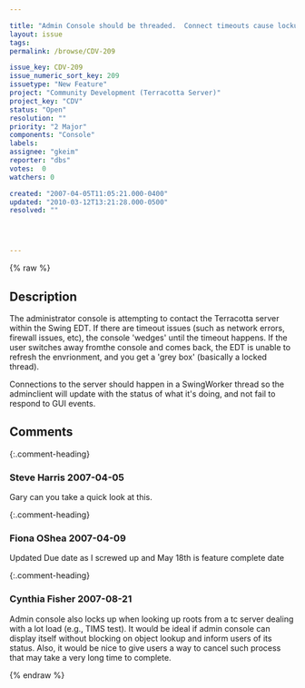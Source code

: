 ```yaml
---

title: "Admin Console should be threaded.  Connect timeouts cause lockup"
layout: issue
tags: 
permalink: /browse/CDV-209

issue_key: CDV-209
issue_numeric_sort_key: 209
issuetype: "New Feature"
project: "Community Development (Terracotta Server)"
project_key: "CDV"
status: "Open"
resolution: ""
priority: "2 Major"
components: "Console"
labels: 
assignee: "gkeim"
reporter: "dbs"
votes:  0
watchers: 0

created: "2007-04-05T11:05:21.000-0400"
updated: "2010-03-12T13:21:28.000-0500"
resolved: ""




---
```


{% raw %}

## Description

<div markdown="1" class="description">

The administrator console is attempting to contact the Terracotta server within the Swing EDT.  If there are timeout issues (such as network errors, firewall issues, etc), the console 'wedges' until the timeout happens.  If the user switches away fromthe console and comes back, the EDT is unable to refresh the envrionment, and you get a 'grey box' (basically a locked thread).  

Connections to the server should happen in a SwingWorker thread so the adminclient will update with the status of what it's doing, and not fail to respond to GUI events.


</div>

## Comments


{:.comment-heading}
### **Steve Harris** <span class="date">2007-04-05</span>

<div markdown="1" class="comment">

Gary can you take a quick look at this.

</div>


{:.comment-heading}
### **Fiona OShea** <span class="date">2007-04-09</span>

<div markdown="1" class="comment">

Updated Due date as I screwed up and May 18th is feature complete date

</div>


{:.comment-heading}
### **Cynthia Fisher** <span class="date">2007-08-21</span>

<div markdown="1" class="comment">

Admin console also locks up when looking up roots from a tc server dealing with a lot load (e.g., TIMS test).  It would be ideal if admin console can display itself without blocking on object lookup and inform users of its status.  Also, it would be nice to give users a way to cancel such process that may take a very long time to complete.

</div>



{% endraw %}
